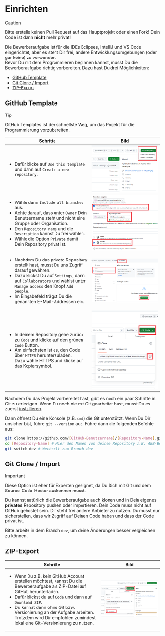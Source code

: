 # Einrichten

> [!CAUTION]  
> Bitte erstelle keinen Pull Request auf das Hauptprojekt oder einen Fork! Dein Code ist dann **nicht** mehr privat!

Die Bewerberaufgabe ist für die IDEs Eclipses, IntelliJ und VS Code eingerichtet, aber es steht Dir frei, andere Entwicklungsumgebungen (oder gar keine) zu verwenden.  
Bevor Du mit dem Programmieren beginnen kannst, musst Du die Bewerberaufgabe richtig vorbereiten. Dazu hast Du drei Möglichkeiten:

- [GitHub Template](#template)
- [Git Clone / Import](#clone)
- [ZIP-Export](#zip)

<a name="template"></a>

## GitHub Template

> [!TIP]  
> GitHub Templates ist der schnellste Weg, um das Projekt für die Programmierung vorzubereiten.

| Schritte                                                                                                                                                                                                                                                                                                                   | Bild                                                                |
|----------------------------------------------------------------------------------------------------------------------------------------------------------------------------------------------------------------------------------------------------------------------------------------------------------------------------|---------------------------------------------------------------------|
| <ul><li> Dafür klicke auf `Use this template` und dann auf `Create a new repository`. </li></ul>                                                                                                                                                                                                                           | ![Use this template](/docs/assets/images/template.png)              |
| <ul><li> Wähle dann `Include all branches` aus. </li><li> Achte darauf, dass unter `Owner` Dein Benutzername steht und nicht eine Gruppe oder Organisation. </li><li> Den `Repository name` und die `Description` kannst Du frei wählen. </li><li> Wähle die Option `Private` damit Dein Repository privat ist. </li></ul> | ![Create new repository](/docs/assets/images/create-repository.png) |
| <ul><li> Nachdem Du das private Repository erstellt hast, musst Du uns Zugriff darauf gewähren. </li><li> Dazu klickst Du auf `Settings`, dann auf `Collaborators` und wählst unter `Manage access` den Knopf `Add people`. </li><li> Im Eingabefeld trägst Du die genannten E-Mail-Addressen ein. </li></ul>              | ![Access](/docs/assets/images/access.png)                           |
| <ul><li> In deinem Repository gehe zurück zu `Code` und klicke auf den grünen `Code` Button. </li><li> Am einfachsten ist es, den Code über `HTTPS` herunterzuladen. <br /> Dazu wähle HTTPS und klicke auf das Kopiersymbol. </li></ul>                                                                                   | ![Git clone](/docs/assets/images/git-clone.png)                     |

Nachdem Du das Projekt vorbereitet hast, gibt es noch ein paar Schritte in Git zu erledigen. Wenn Du noch nie mit Git gearbeitet hast, musst Du es zuerst [installieren](https://git-scm.com/downloads).

Dann öffnest Du eine Konsole (z.B. `cmd`) die Git unterstützt. Wenn Du Dir unsicher bist, führe `git --version` aus. Führe dann die folgenden Befehle aus:

```bash
git clone https://github.com/[GitHub-Benutzername]/[Repository-Name].git # Hier den Link vom HTTPS einfügen
cd [Repository-Name] # Hier den Namen von deinem Repository z.B. AEB-Bewerberaufgabe
git switch dev # Wechselt zum Branch dev
```

<a name="clone"></a>

## Git Clone / Import

> [!IMPORTANT]
> Diese Option ist eher für Experten geeignet, da Du Dich mit Git und dem Source-Code-Hoster auskennen musst.

Du kannst natürlich die Bewerberaufgabe auch klonen und in Dein eigenes **privates** Repository pushen oder importieren. Dein Code muss nicht auf GitHub gehostet sein. Dir steht frei andere Anbieter zu nutzen. Du musst nur sicherstellen, dass wir Zugriff auf Deinen Code haben und dass der Code privat ist.  

Bitte arbeite in dem Branch `dev`, um deine Änderungen besser vergleichen zu können.  

<a name="zip"></a>

## ZIP-Export

| Schritte                                                                                                                                                                                                                                                                                                                                                                             | Bild                                                  |
|--------------------------------------------------------------------------------------------------------------------------------------------------------------------------------------------------------------------------------------------------------------------------------------------------------------------------------------------------------------------------------------|-------------------------------------------------------|
| <ul><li> Wenn Du z.B. kein GitHub Account erstellen möchtest, kannst Du die Bewerberaufgabe als ZIP-Datei auf GitHub herunterladen. </li><li> Dafür klickst du auf `Code` und dann auf `Download ZIP`. </li><li> Du kannst dann ohne Git bzw. Versionierung an der Aufgabe arbeiten. <br /> Trotzdem wird Dir empfohlen zumindest lokal eine Git-Versionierung zu nutzen. </li></ul> | ![Download ZIP](/docs/assets/images/download-zip.png) |